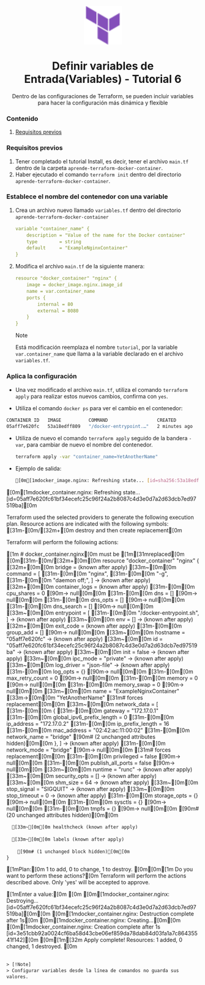 <p align='center'><img src='/logo.svg' align='center' height='100'></p>

<h1 align='center'>Definir variables de Entrada(Variables) - Tutorial 6</h1>

<p align='center'>Dentro de las configuraciones de Terraform, se pueden incluir variables para hacer la configuración más dinámica y flexible</p>

### Contenido

1. [Requisitos previos](#requisitos-previos)

### Requisitos previos

1. Tener completado el tutorial Install, es decir, tener el archivo `main.tf` dentro de la carpeta `aprende-terraform-docker-container`.
2. Haber ejecutado el comando `terraform init` dentro del directorio `aprende-terraform-docker-container`.

### Establece el nombre del contenedor con una variable

1. Crea un archivo nuevo llamado `variables.tf` dentro del directorio `aprende-terraform-docker-container`
    ```yml
    variable "container_name" {
        description = "Value of the name for the Docker container"
        type        = string
        default     = "ExampleNginxContainer"
    }
    ```
2. Modifica el archivo `main.tf` de la siguiente manera:
    ```yml
    resource "docker_container" "nginx" {
        image = docker_image.nginx.image_id
        name = var.container_name
        ports {
            internal = 80
            external = 8080
        }
    }
    ```
    > [!NOTE]
    > Está modificación reemplaza el nombre `tutorial`, por la variable `var.container_name` que llama a la variable declarado en el archivo `variables.tf`.

### Aplica la configuración

- Una vez modificado el archivo `main.tf`, utiliza el comando `terraform apply` para realizar estos nuevos cambios, confirma con `yes`.


- Utiliza el comando `docker ps` para ver el cambio en el contenedor:

```sh
CONTAINER ID   IMAGE          COMMAND                  CREATED         STATUS              PORTS                  NAMES
05aff7e620fc   53a18edff809   "/docker-entrypoint.…"   2 minutes ago   Up About a minute   0.0.0.0:8080->80/tcp   ExampleNginxContainer
```

- Utiliza de nuevo el comando `terraform apply` seguido de la bandera `-var`, para cambiar de nuevo el nombre del contenedor.

    ```sh
    terraform apply -var "container_name=YetAnotherName"
    ```
    
- Ejemplo de salida:

    ```sh
    [0m[1mdocker_image.nginx: Refreshing state... [id=sha256:53a18edff8091d5faff1e42b4d885bc5f0f897873b0b8f0ace236cd5930819b0nginx:latest][0m
[0m[1mdocker_container.nginx: Refreshing state... [id=05aff7e620fc61bf34ecefc25c96f24a2b8087c4d3e0d7a2d63dcb7ed97519ba][0m

Terraform used the selected providers to generate the following execution
plan. Resource actions are indicated with the following symbols:
[31m-[0m/[32m+[0m destroy and then create replacement[0m

Terraform will perform the following actions:

[1m  # docker_container.nginx[0m must be [1m[31mreplaced[0m
[0m[31m-[0m/[32m+[0m[0m resource "docker_container" "nginx" {
      [32m+[0m[0m bridge                                      = (known after apply)
      [33m~[0m[0m command                                     = [
          [31m-[0m[0m "nginx",
          [31m-[0m[0m "-g",
          [31m-[0m[0m "daemon off;",
        ] -> (known after apply)
      [32m+[0m[0m container_logs                              = (known after apply)
      [31m-[0m[0m cpu_shares                                  = 0 [90m-> null[0m[0m
      [31m-[0m[0m dns                                         = [] [90m-> null[0m[0m
      [31m-[0m[0m dns_opts                                    = [] [90m-> null[0m[0m
      [31m-[0m[0m dns_search                                  = [] [90m-> null[0m[0m
      [33m~[0m[0m entrypoint                                  = [
          [31m-[0m[0m "/docker-entrypoint.sh",
        ] -> (known after apply)
      [33m~[0m[0m env                                         = [] -> (known after apply)
      [32m+[0m[0m exit_code                                   = (known after apply)
      [31m-[0m[0m group_add                                   = [] [90m-> null[0m[0m
      [33m~[0m[0m hostname                                    = "05aff7e620fc" -> (known after apply)
      [33m~[0m[0m id                                          = "05aff7e620fc61bf34ecefc25c96f24a2b8087c4d3e0d7a2d63dcb7ed97519ba" -> (known after apply)
      [33m~[0m[0m init                                        = false -> (known after apply)
      [33m~[0m[0m ipc_mode                                    = "private" -> (known after apply)
      [33m~[0m[0m log_driver                                  = "json-file" -> (known after apply)
      [31m-[0m[0m log_opts                                    = {} [90m-> null[0m[0m
      [31m-[0m[0m max_retry_count                             = 0 [90m-> null[0m[0m
      [31m-[0m[0m memory                                      = 0 [90m-> null[0m[0m
      [31m-[0m[0m memory_swap                                 = 0 [90m-> null[0m[0m
      [33m~[0m[0m name                                        = "ExampleNginxContainer" [33m->[0m[0m "YetAnotherName" [31m# forces replacement[0m[0m
      [33m~[0m[0m network_data                                = [
          [31m-[0m[0m {
              [31m-[0m[0m gateway                   = "172.17.0.1"
              [31m-[0m[0m global_ipv6_prefix_length = 0
              [31m-[0m[0m ip_address                = "172.17.0.2"
              [31m-[0m[0m ip_prefix_length          = 16
              [31m-[0m[0m mac_address               = "02:42:ac:11:00:02"
              [31m-[0m[0m network_name              = "bridge"
                [90m# (2 unchanged attributes hidden)[0m[0m
            },
        ] -> (known after apply)
      [31m-[0m[0m network_mode                                = "bridge" [90m-> null[0m[0m [31m# forces replacement[0m[0m
      [31m-[0m[0m privileged                                  = false [90m-> null[0m[0m
      [31m-[0m[0m publish_all_ports                           = false [90m-> null[0m[0m
      [33m~[0m[0m runtime                                     = "runc" -> (known after apply)
      [33m~[0m[0m security_opts                               = [] -> (known after apply)
      [33m~[0m[0m shm_size                                    = 64 -> (known after apply)
      [33m~[0m[0m stop_signal                                 = "SIGQUIT" -> (known after apply)
      [33m~[0m[0m stop_timeout                                = 0 -> (known after apply)
      [31m-[0m[0m storage_opts                                = {} [90m-> null[0m[0m
      [31m-[0m[0m sysctls                                     = {} [90m-> null[0m[0m
      [31m-[0m[0m tmpfs                                       = {} [90m-> null[0m[0m
        [90m# (20 unchanged attributes hidden)[0m[0m

      [33m~[0m[0m healthcheck (known after apply)

      [33m~[0m[0m labels (known after apply)

        [90m# (1 unchanged block hidden)[0m[0m
    }

[1mPlan:[0m 1 to add, 0 to change, 1 to destroy.
[0m[0m[1m
Do you want to perform these actions?[0m
  Terraform will perform the actions described above.
  Only 'yes' will be accepted to approve.

  [1mEnter a value:[0m [0m
[0m[1mdocker_container.nginx: Destroying... [id=05aff7e620fc61bf34ecefc25c96f24a2b8087c4d3e0d7a2d63dcb7ed97519ba][0m[0m
[0m[1mdocker_container.nginx: Destruction complete after 1s[0m
[0m[1mdocker_container.nginx: Creating...[0m[0m
[0m[1mdocker_container.nginx: Creation complete after 1s [id=3e51cbb92a0024cf6ba58d43cbe06ef859da78dab84d03fa1a7c86435541f142][0m
[0m[1m[32m
Apply complete! Resources: 1 added, 0 changed, 1 destroyed.
[0m
```

> [!Note]
> Configurar variables desde la línea de comandos no guarda sus valores.